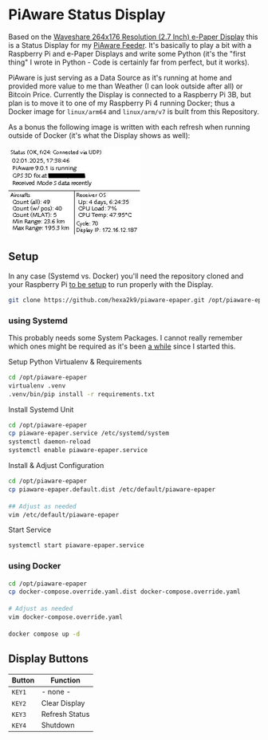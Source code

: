 # PiAware Status Display

Based on the [Waveshare 264x176 Resolution (2.7 Inch) e-Paper Display](https://www.amazon.de/gp/product/B075FWLMRV/) this is a Status Display for my [PiAware Feeder](https://www.flightaware.com/adsb/piaware/build). It's basically to play a bit with a Raspberry Pi and e-Paper Displays and write some Python (it's the "first thing" I wrote in Python - Code is certainly far from perfect, but it works).

PiAware is just serving as a Data Source as it's running at home and provided more value to me than Weather (I can look outside after all) or Bitcoin Price. Currently the Display is connected to a Raspberry Pi 3B, but plan is to move it to one of my Raspberry Pi 4 running Docker; thus a Docker image for `linux/arm64` and `linux/arm/v7` is built from this Repository.

As a bonus the following image is written with each refresh when running outside of Docker (it's what the Display shows as well):

![status display](images/docs.jpg "Status Display")

## Setup

In any case (Systemd vs. Docker) you'll need the repository cloned and your Raspberry Pi [to be setup](https://www.waveshare.com/wiki/2.7inch_e-Paper_HAT_Manual#Enable_SPI_Interface) to run properly with the Display.

```bash
git clone https://github.com/hexa2k9/piaware-epaper.git /opt/piaware-epaper
```

### using Systemd

This probably needs some System Packages. I cannot really remember which ones might be required as it's been [a while](https://github.com/hexa2k9/piaware-epaper/commit/9f270ae9d4dc08d16e1c89b1a685c71022770e01) since I started this.

Setup Python Virtualenv & Requirements

```bash
cd /opt/piaware-epaper
virtualenv .venv
.venv/bin/pip install -r requirements.txt
```

Install Systemd Unit

```bash
cd /opt/piaware-epaper
cp piaware-epaper.service /etc/systemd/system
systemctl daemon-reload
systemctl enable piaware-epaper.service
```

Install & Adjust Configuration

```bash
cd /opt/piaware-epaper
cp piaware-epaper.default.dist /etc/default/piaware-epaper

## Adjust as needed
vim /etc/default/piaware-epaper
```

Start Service

```bash
systemctl start piaware-epaper.service
```

### using Docker

```bash
cd /opt/piaware-epaper
cp docker-compose.override.yaml.dist docker-compose.override.yaml

# Adjust as needed
vim docker-compose.override.yaml

docker compose up -d
```

## Display Buttons

| Button   | Function       |
|----------|----------------|
| `KEY1`   | - none -       |
| `KEY2`   | Clear Display  |
| `KEY3`   | Refresh Status |
| `KEY4`   | Shutdown       |

